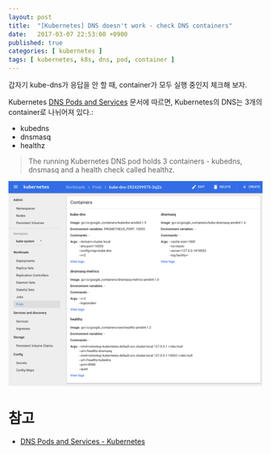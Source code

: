 ```yaml
---
layout: post
title:  "[Kubernetes] DNS doesn't work - check DNS containers"
date:   2017-03-07 22:53:00 +0900
published: true
categories: [ kubernetes ]
tags: [ kubernetes, k8s, dns, pod, container ]
---
```


갑자기 kube-dns가 응답을 안 할 때, container가 모두 실행 중인지 체크해 보자.

Kubernetes [DNS Pods and Services](https://kubernetes.io/docs/concepts/services-networking/dns-pod-service/) 문서에 따르면, Kubernetes의 DNS는 3개의 container로 나뉘어져 있다.:
- kubedns
- dnsmasq
- healthz

> The running Kubernetes DNS pod holds 3 containers - kubedns, dnsmasq and a health check called healthz.

![Kubernetes dns containers](/assets/img/2017-03-07-kubernetes-dns-doesnt-work.png)

# 참고
- [DNS Pods and Services - Kubernetes](https://kubernetes.io/docs/concepts/services-networking/dns-pod-service/)
